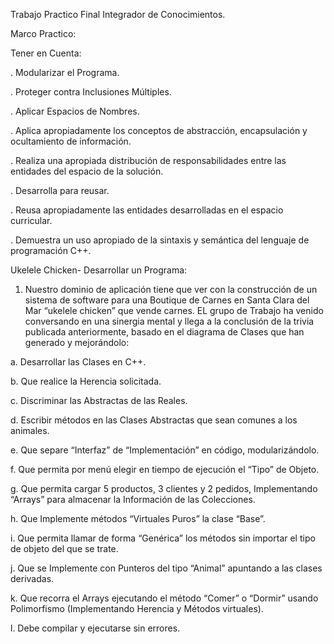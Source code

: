 Trabajo Practico Final Integrador de Conocimientos.

Marco Practico:

Tener en Cuenta:

. Modularizar el Programa.

. Proteger contra Inclusiones Múltiples.

. Aplicar Espacios de Nombres.

. Aplica apropiadamente los conceptos de abstracción, encapsulación y ocultamiento de información.

. Realiza una apropiada distribución de responsabilidades entre las entidades del espacio de la solución.

. Desarrolla para reusar.

. Reusa apropiadamente las entidades desarrolladas en el espacio curricular.

. Demuestra un uso apropiado de la sintaxis y semántica del lenguaje de programación C++.


Ukelele Chicken- Desarrollar un Programa:

1. Nuestro dominio de aplicación tiene que ver con la construcción de un sistema de software para una Boutique de Carnes en Santa Clara del Mar “ukelele chicken” que vende carnes.
EL grupo de Trabajo ha venido conversando en una sinergia mental y llega a la conclusión de la trivia publicada anteriormente, basado en el diagrama de Clases que han generado y mejorándolo:

a. Desarrollar las Clases en C++.

b. Que realice la Herencia solicitada.

c. Discriminar las Abstractas de las Reales.

d. Escribir métodos en las Clases Abstractas que sean comunes a los animales.

e. Que separe “Interfaz” de “Implementación” en código, modularizándolo.

f. Que permita por menú elegir en tiempo de ejecución el “Tipo” de Objeto.

g. Que permita cargar 5 productos, 3 clientes y 2 pedidos, Implementando “Arrays” para almacenar la Información de las Colecciones.

h. Que Implemente métodos “Virtuales Puros” la clase “Base”.

i. Que permita llamar de forma “Genérica” los métodos sin importar el tipo de objeto del que se trate.

j. Que se Implemente con Punteros del tipo “Animal” apuntando a las clases derivadas.

k. Que recorra el Arrays ejecutando el método “Comer” o “Dormir” usando Polimorfismo (Implementando Herencia y Métodos virtuales).

l. Debe compilar y ejecutarse sin errores.
